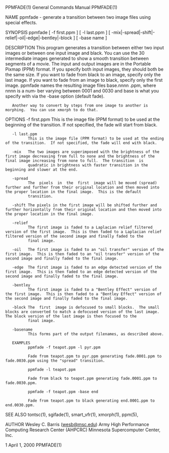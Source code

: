 PPMFADE(1)                                                                               General Commands Manual                                                                               PPMFADE(1)

NAME
       ppmfade - generate a transition between two image files using special effects.

SYNOPSIS
       ppmfade [ -f first.ppm ] [ -l last.ppm ] [ -mix|-spread|-shift|-relief|-oil|-edge|-bentley|-block ] [ -base name ]

DESCRIPTION
       This  program  generates  a transition between either two input images or between one input image and black.  You can use the 30 intermediate images generated to show a smooth transition between
       segments of a movie.  The input and output images are in the Portable Pixmap (PPM) format.  If you specify both input images, they should both be the same size.  If you want to fade  from  black
       to an image, specify only the last image.  If you want to fade from an image to black, specify only the first image.  ppmfade names the resulting image files base.nnnn .ppm, where nnnn is a num‐
       ber varying between 0001 and 0030 and base is what you specify with via the -base option (default fade).

       Another way to convert by steps from one image to another is morphing.  You can use xmorph to do that.

OPTIONS
       -f first.ppm
              This is the image file (PPM format) to be used at the beginning of the transition.  If not specified, the fade will start from black.

       -l last.ppm
              This is the image file (PPM format) to be used at the ending of the transition.  If not specified, the fade will end with black.

       -mix   The two images are superimposed with the brightness of the first image decreasing from full to none and the brightness of the final image increasing from none to full.  The transition  is
              quadratic in brightness with faster transition in the beginning and slower at the end.

       -spread
              The  pixels  in  the  first  image will be moved (spread) further and further from their original location and then moved into the proper location in the final image.  This is the default
              transition.

       -shift The pixels in the first image will be shifted further and further horizontally from their original location and then moved into the proper location in the final image.

       -relief
              The first image is faded to a Laplacian relief filtered version of the first image.  This is then faded to a Laplacian relief filtered version of the second image and finally faded to the
              final image.

       -oil   The first image is faded to an "oil transfer" version of the first image.  This is then faded to an "oil transfer" version of the second image and finally faded to the final image.

       -edge  The first image is faded to an edge detected version of the first image.  This is then faded to an edge detected version of the second image and finally faded to the final image.

       -bentley
              The first image is faded to a "Bentley Effect" version of the first image.  This is then faded to a "Bentley Effect" version of the second image and finally faded to the final image.

       -block The  first  image is defocused to small blocks.  The small blocks are converted to match a defocused version of the last image.  The block version of the last image is then focused to the
              final image.

       -basename
              This forms part of the output filenames, as described above.

       EXAMPLES
              ppmfade -f teapot.ppm -l pyr.ppm

              Fade from teapot.ppm to pyr.ppm generating fade.0001.ppm to fade.0030.ppm using the "spread" transition.

              ppmfade -l teapot.ppm

              Fade from black to teapot.ppm generating fade.0001.ppm to fade.0030.ppm.

              ppmfade -f teapot.ppm -base end

              Fade from teapot.ppm to black generating end.0001.ppm to end.0030.ppm.

SEE ALSO
       tontsc(1), sgifade(1), smart_vfr(1), xmorph(1), ppm(5),

AUTHOR
       Wesley C. Barris (wesb@msc.edu)
       Army High Performance Computing Research Center (AHPCRC)
       Minnesota Supercomputer Center, Inc.

1                                                                                             April 1, 2000                                                                                    PPMFADE(1)
